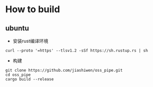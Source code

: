 # How to build

## ubuntu

* 安装rust编译环境

```
curl --proto '=https' --tlsv1.2 -sSf https://sh.rustup.rs | sh

```

* 构建

```
git clone https://github.com/jiashiwen/oss_pipe.git
cd oss_pipe
cargo build --release
```
